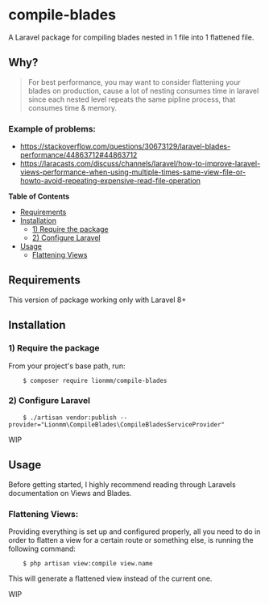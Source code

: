 # compile-blades

A Laravel package for compiling blades nested in 1 file into 1 flattened file.

## Why?

> For best performance, you may want to consider flattening your blades on production, cause a lot of nesting consumes time in laravel
> since each nested level repeats the same pipline process, that consumes time & memory.

### Example of problems:

- https://stackoverflow.com/questions/30673129/laravel-blades-performance/44863712#44863712
- https://laracasts.com/discuss/channels/laravel/how-to-improve-laravel-views-performance-when-using-multiple-times-same-view-file-or-howto-avoid-repeating-expensive-read-file-operation

**Table of Contents**

- [Requirements](#requirements)
- [Installation](#installation)
    - [1) Require the package](#1-require-the-package)
    - [2) Configure Laravel](#2-configure-laravel)
- [Usage](#usage)
    - [Flattening Views](#flattening-views)

## Requirements

This version of package working only with Laravel 8+

## Installation

### 1) Require the package

From your project's base path, run:

```shell
    $ composer require lionmm/compile-blades
```


### 2) Configure Laravel


```shell
    $ ./artisan vendor:publish --provider="Lionmm\CompileBlades\CompileBladesServiceProvider"
```

WIP

## Usage

Before getting started, I highly recommend reading through Laravels documentation on Views and Blades.

### Flattening Views:

Providing everything is set up and configured properly, all you need to do in order to flatten a view for a certain
route or something else, is running the following command:
```shell
    $ php artisan view:compile view.name
```

This will generate a flattened view instead of the current one.

WIP